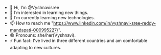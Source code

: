 - 👋 Hi, I’m @Vyshnavisree
- 👀 I’m interested in learning new things.
- 🌱 I’m currently learning new technologies.
- 📫 How to reach me "https://www.linkedin.com/in/vyshnavi-sree-reddy-mandapati-000995227/".
- 😄 Pronouns: she/her(Vyshnavi).
- ⚡ Fun fact: I've lived in three different countries and am comfortable adapting to new cultures.

<!---
Vyshnavisree/Vyshnavisree is a ✨ special ✨ repository because its `README.md` (this file) appears on your GitHub profile.
You can click the Preview link to take a look at your changes.
--->
